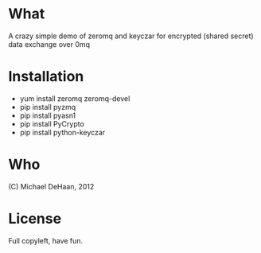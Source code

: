 What
====

A crazy simple demo of zeromq and keyczar for encrypted (shared secret) data exchange over 0mq

Installation
============

* yum install zeromq zeromq-devel
* pip install pyzmq
* pip install pyasn1 
* pip install PyCrypto
* pip install python-keyczar 

Who
===

(C) Michael DeHaan, 2012

License
=======

Full copyleft, have fun.

